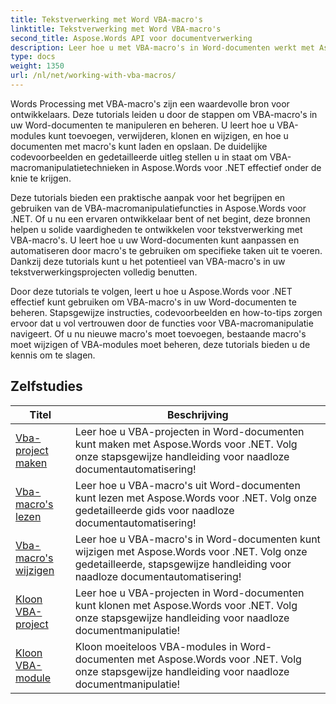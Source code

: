 ```yaml
---
title: Tekstverwerking met Word VBA-macro's
linktitle: Tekstverwerking met Word VBA-macro's
second_title: Aspose.Words API voor documentverwerking
description: Leer hoe u met VBA-macro's in Word-documenten werkt met Aspose.Words voor .NET. Volledige tutorials met codevoorbeelden om VBA-macro's in uw Word-documenten te maken, wijzigen en uitvoeren.
type: docs
weight: 1350
url: /nl/net/working-with-vba-macros/
---
```

Words Processing met VBA-macro's zijn een waardevolle bron voor ontwikkelaars. Deze tutorials leiden u door de stappen om VBA-macro's in uw Word-documenten te manipuleren en beheren. U leert hoe u VBA-modules kunt toevoegen, verwijderen, klonen en wijzigen, en hoe u documenten met macro's kunt laden en opslaan. De duidelijke codevoorbeelden en gedetailleerde uitleg stellen u in staat om VBA-macromanipulatietechnieken in Aspose.Words voor .NET effectief onder de knie te krijgen.

Deze tutorials bieden een praktische aanpak voor het begrijpen en gebruiken van de VBA-macromanipulatiefuncties in Aspose.Words voor .NET. Of u nu een ervaren ontwikkelaar bent of net begint, deze bronnen helpen u solide vaardigheden te ontwikkelen voor tekstverwerking met VBA-macro's. U leert hoe u uw Word-documenten kunt aanpassen en automatiseren door macro's te gebruiken om specifieke taken uit te voeren. Dankzij deze tutorials kunt u het potentieel van VBA-macro's in uw tekstverwerkingsprojecten volledig benutten.

Door deze tutorials te volgen, leert u hoe u Aspose.Words voor .NET effectief kunt gebruiken om VBA-macro's in uw Word-documenten te beheren. Stapsgewijze instructies, codevoorbeelden en how-to-tips zorgen ervoor dat u vol vertrouwen door de functies voor VBA-macromanipulatie navigeert. Of u nu nieuwe macro's moet toevoegen, bestaande macro's moet wijzigen of VBA-modules moet beheren, deze tutorials bieden u de kennis om te slagen.

 ## Zelfstudies
| Titel | Beschrijving |
| --- | --- |
| [Vba-project maken](./create-vba-project/) | Leer hoe u VBA-projecten in Word-documenten kunt maken met Aspose.Words voor .NET. Volg onze stapsgewijze handleiding voor naadloze documentautomatisering! |
| [Vba-macro's lezen](./read-vba-macros/) | Leer hoe u VBA-macro's uit Word-documenten kunt lezen met Aspose.Words voor .NET. Volg onze gedetailleerde gids voor naadloze documentautomatisering! |
| [Vba-macro's wijzigen](./modify-vba-macros/) | Leer hoe u VBA-macro's in Word-documenten kunt wijzigen met Aspose.Words voor .NET. Volg onze gedetailleerde, stapsgewijze handleiding voor naadloze documentautomatisering! |
| [Kloon VBA-project](./clone-vba-project/) | Leer hoe u VBA-projecten in Word-documenten kunt klonen met Aspose.Words voor .NET. Volg onze stapsgewijze handleiding voor naadloze documentmanipulatie!|
| [Kloon VBA-module](./clone-vba-module/) | Kloon moeiteloos VBA-modules in Word-documenten met Aspose.Words voor .NET. Volg onze stapsgewijze handleiding voor naadloze documentmanipulatie! |